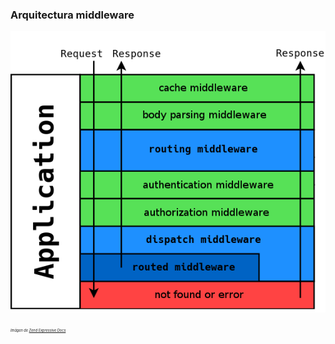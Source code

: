 ### Arquitectura middleware

![Architecture](img/architecture.png)

<small style="font-size: 40%">*Imágen de [Zend Expressive Docs](https://docs.zendframework.com/zend-expressive/getting-started/features/)*</small>
